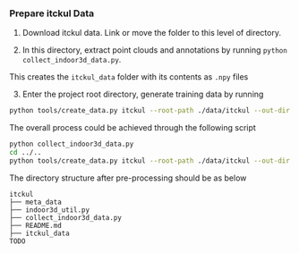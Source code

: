 ### Prepare itckul Data

1. Download itckul data. Link or move the folder to this level of directory.

2. In this directory, extract point clouds and annotations by running `python collect_indoor3d_data.py`.

This creates the ```itckul_data``` folder with its contents as ```.npy``` files

3. Enter the project root directory, generate training data by running

```bash
python tools/create_data.py itckul --root-path ./data/itckul --out-dir ./data/itckul --extra-tag itckul
```

The overall process could be achieved through the following script

```bash
python collect_indoor3d_data.py
cd ../..
python tools/create_data.py itckul --root-path ./data/itckul --out-dir ./data/itckul --extra-tag itckul
```

The directory structure after pre-processing should be as below

```
itckul
├── meta_data
├── indoor3d_util.py
├── collect_indoor3d_data.py
├── README.md
├── itckul_data
TODO

```
